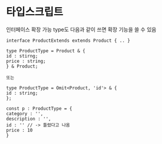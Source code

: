 # 타입스크립트

인터페이스 확장 가능
type도 다음과 같이 쓰면 확장 기능을 쓸 수 있음

    interface ProductExtends extends Product { .. }

    type ProductType = Product & {
    id : stirng;
    price : string;
    } & Product;

    또는

    type ProductType = Omit<Product, 'id'> & {
    id : string;
    };

    const p : ProductType = {
    category : '',
    description : '',
    id : '' // -> 틀렸다고 나옴
    price : 10
    }
